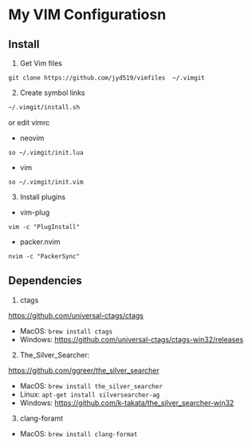 # My VIM Configuratiosn

## Install

1. Get Vim files 

`git clone https://github.com/jyd519/vimfiles  ~/.vimgit`

2. Create symbol links

```sh
~/.vimgit/install.sh
```

or edit vimrc

+ neovim

```
so ~/.vimgit/init.lua
```

+ vim 

```
so ~/.vimgit/init.vim
```

3. Install plugins

+ vim-plug

`vim -c "PlugInstall"`

+ packer.nvim

`nvim -c "PackerSync"`

## Dependencies

1. ctags

https://github.com/universal-ctags/ctags

+  MacOS: `brew install ctags`
+  Windows: https://github.com/universal-ctags/ctags-win32/releases

2. The_Silver_Searcher:

https://github.com/ggreer/the_silver_searcher

+ MacOS: `brew install the_silver_searcher`
+ Linux: `apt-get install silversearcher-ag`
+ Windows: https://github.com/k-takata/the_silver_searcher-win32

3. clang-foramt

+ MacOS: `brew install clang-format`
